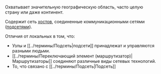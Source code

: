 Охватывает значительную географическую область, часто целую страну или даже континент.

Содержит сеть [хостов](<../термины/хост>), соединенные коммуникационными сетями ([подсетями](<../термины/подсеть>)).

Отличия от локальных в том, что:

- Узлы и [[../термины/Подсеть|подсети]] принадлежат и управляются разными людьми.
- [[../термины/Переключающий элемент (маршрутизатор)| Маршрутизаторы]] соединяют различные виды сетевых технологий.
- То, что связано с [[../термины/Подсеть|Подсеть]]